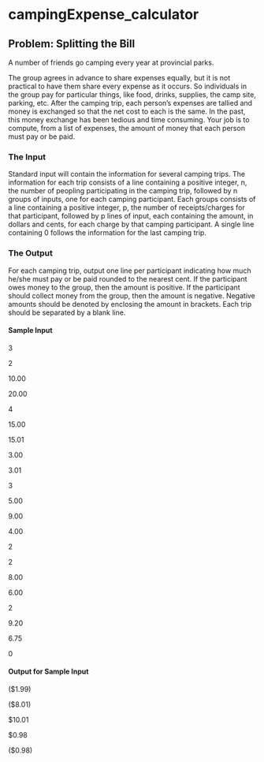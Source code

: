 # campingExpense_calculator


## Problem: Splitting the Bill

A number of friends go camping every year at provincial parks.

The group agrees in advance to share expenses equally, but it is not practical to have them share every expense as it occurs. So individuals in the group pay for particular things, like food, drinks, supplies, the camp site, parking, etc. After the camping trip, each person’s expenses are tallied and money is exchanged so that the net cost to each is the same. In the past, this money exchange has been tedious and time consuming. Your job is to compute, from a list of expenses, the amount of money that each person must pay or be paid.

### The Input

Standard input will contain the information for several camping trips. The information for each trip consists of a line containing a positive integer, n, the number of peopling participating in the camping trip, followed by n groups of inputs, one for each camping participant.  Each groups consists of a line containing a positive integer, p, the number of receipts/charges for that participant, followed by p lines of input, each containing the amount, in dollars and cents, for each charge by that camping participant.  A single line containing 0 follows the information for the last camping trip.

### The Output

For each camping trip, output one line per participant indicating how much he/she must pay or be paid rounded to the nearest cent.  If the participant owes money to the group, then the amount is positive.  If the participant should collect money from the group, then the amount is negative.  Negative amounts should be denoted by enclosing the amount in brackets.  Each trip should be separated by a blank line.



#### Sample Input

3

2

10.00

20.00

4

15.00

15.01

3.00

3.01

3

5.00

9.00

4.00

2

2

8.00

6.00

2

9.20

6.75

0

#### Output for Sample Input

($1.99)

($8.01)

$10.01

 

$0.98

($0.98)
